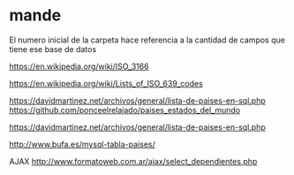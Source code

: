 # mande

El numero inicial de la carpeta hace referencia a la cantidad de campos que tiene ese base de datos 



https://en.wikipedia.org/wiki/ISO_3166

https://en.wikipedia.org/wiki/Lists_of_ISO_639_codes

https://davidmartinez.net/archivos/general/lista-de-paises-en-sql.php
https://github.com/ponceelrelajado/paises_estados_del_mundo


https://davidmartinez.net/archivos/general/lista-de-paises-en-sql.php

http://www.bufa.es/mysql-tabla-paises/

AJAX
http://www.formatoweb.com.ar/ajax/select_dependientes.php
